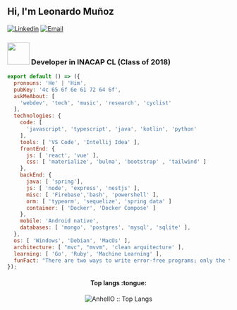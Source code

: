 <h2> Hi, I'm Leonardo Muñoz </h2>

[![Linkedin](https://img.shields.io/badge/-LinkedIn-222222?style=flat-square&logo=Linkedin&logoColor=white&link=https://www.linkedin.com/in/leonardo-mu%C3%B1oz-veloso/)](https://www.linkedin.com/in/leonardo-mu%C3%B1oz-veloso/)
[![Email](https://img.shields.io/badge/-Email-222222?style=flat-square&logo=Gmail&logoColor=white&link=mailto:leonardomunozveloso@gmail.com)](mailto:leonardomunozveloso@gmail.com)

<!-- [![Stack Overflow](https://img.shields.io/badge/-Stack%20Overflow-222222?style=flat-square&logo=stack-overflow&logoColor=white&link=https://stackoverflow.com/users/10780031/sudipto-ghosh)](https://stackoverflow.com/users/10780031/sudipto-ghosh) -->

### <img src="https://media.giphy.com/media/VgCDAzcKvsR6OM0uWg/giphy.gif" width="50"> Developer in INACAP CL (Class of 2018)

```js
export default () => ({
  pronouns: 'He' | 'Him',
  pubKey: '4c 65 6f 6e 61 72 64 6f',
  askMeAbout: [
    'webdev', 'tech', 'music', 'research', 'cyclist'
  ],
  technologies: {
    code: [
      'javascript', 'typescript', 'java', 'kotlin', 'python'
    ],
    tools: [ 'VS Code', 'Intellij Idea' ],
    frontEnd: {
      js: [ 'react', 'vue' ],
      css: [ 'materialize', 'bulma', 'bootstrap' , 'tailwind' ]
    },
    backEnd: {
      java: [ 'spring'],
      js: [ 'node', 'express', 'nestjs' ],
      misc: [ 'Firebase','bash', 'powershell' ],
      orm: [ 'typeorm', 'sequelize', 'spring data' ]
      container: [ 'Docker', 'Docker Compose' ]
    },
    mobile: 'Android native',
    databases: [ 'mongo', 'postgres', 'mysql', 'sqlite' ],
  },
  os: [ 'Windows', 'Debian', 'MacOs' ],
  architecture: [ "mvc", "mvvm", 'clean arquitecture' ],
  learning: [ 'Go', 'Ruby', 'Machine Learning' ],
  funFact: "There are two ways to write error-free programs; only the third one works",
});
```

<h4 align="center">Top langs :tongue:</h4>

<p align="center"><img src="https://github-readme-stats.vercel.app/api/top-langs/?username=LeonardoMV94&langs_count=10&theme=tokyonight&layout=compact" alt="AnhellO :: Top Langs" /></p>

<!-- <h4 align="center">Profile stats :musical_keyboard:</h4>

<p align="center"><img src="https://github-readme-stats.vercel.app/api?username=LeonardoMV94&show_icons=true&theme=tokyonight" alt="AnhellO :: Profile Stats" /></p> -->
